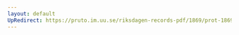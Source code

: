 ```yaml
---
layout: default
UpRedirect: https://pruto.im.uu.se/riksdagen-records-pdf/1869/prot-1869--fk--417/prot-1869--fk--417_071.pdf
---
```


